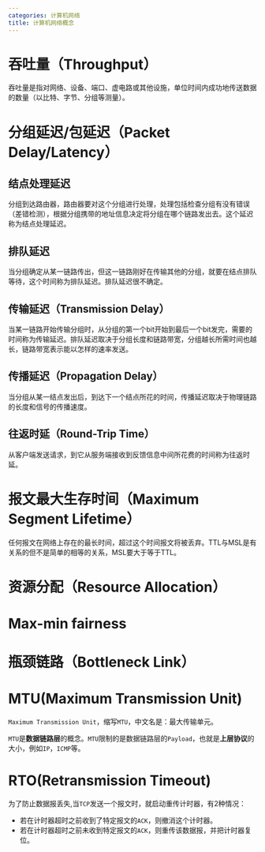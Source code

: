 ```yaml
---
categories: 计算机网络
title: 计算机网络概念
---
```


# 吞吐量（Throughput）
吞吐量是指对网络、设备、端口、虚电路或其他设施，单位时间内成功地传送数据的数量（以比特、字节、分组等测量）。
# 分组延迟/包延迟（Packet Delay/Latency）
## 结点处理延迟
分组到达路由器，路由器要对这个分组进行处理，处理包括检查分组有没有错误（差错检测），根据分组携带的地址信息决定将分组在哪个链路发出去。这个延迟称为结点处理延迟。
## 排队延迟
当分组确定从某一链路传出，但这一链路刚好在传输其他的分组，就要在结点排队等待，这个时间称为排队延迟。排队延迟很不确定。
## 传输延迟（Transmission Delay）
当某一链路开始传输分组时，从分组的第一个bit开始到最后一个bit发完，需要的时间称为传输延迟。排队延迟取决于分组长度和链路带宽，分组越长所需时间也越长，链路带宽表示能以怎样的速率发送。
## 传播延迟（Propagation Delay）
当分组从某一结点发出后，到达下一个结点所花的时间，传播延迟取决于物理链路的长度和信号的传播速度。
## 往返时延（Round-Trip Time）
从客户端发送请求，到它从服务端接收到反馈信息中间所花费的时间称为往返时延。
# 报文最大生存时间（Maximum Segment Lifetime）
任何报文在网络上存在的最长时间，超过这个时间报文将被丢弃。TTL与MSL是有关系的但不是简单的相等的关系，MSL要大于等于TTL。  

# 资源分配（Resource Allocation）   


# Max-min fairness

# 瓶颈链路（Bottleneck Link）

# MTU(Maximum Transmission Unit)

`Maximum Transmission Unit`，缩写`MTU`，中文名是：最大传输单元。

`MTU`是**数据链路层**的概念。`MTU`限制的是数据链路层的`Payload`，也就是**上层协议**的大小，例如`IP`，`ICMP`等。

# RTO(Retransmission Timeout)

为了防止数据报丢失,当`TCP`发送一个报文时，就启动重传计时器，有2种情况：

- 若在计时器超时之前收到了特定报文的`ACK`，则撤消这个计时器。
- 若在计时器超时之前未收到特定报文的`ACK`，则重传该数据报，并把计时器复位。